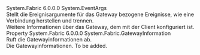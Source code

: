 <Type Name="FabricClient+GatewayInformationEventArgs" FullName="System.Fabric.FabricClient+GatewayInformationEventArgs">
  <TypeSignature Language="C#" Value="public class FabricClient.GatewayInformationEventArgs : EventArgs" />
  <TypeSignature Language="ILAsm" Value=".class nested public auto ansi beforefieldinit FabricClient/GatewayInformationEventArgs extends System.EventArgs" />
  <TypeSignature Language="DocId" Value="T:System.Fabric.FabricClient.GatewayInformationEventArgs" />
  <TypeSignature Language="VB.NET" Value="Public Class FabricClient.GatewayInformationEventArgs&#xA;Inherits EventArgs" />
  <TypeSignature Language="F#" Value="type FabricClient.GatewayInformationEventArgs = class&#xA;    inherit EventArgs" />
  <AssemblyInfo>
    <AssemblyName>System.Fabric</AssemblyName>
    <AssemblyVersion>6.0.0.0</AssemblyVersion>
  </AssemblyInfo>
  <Base>
    <BaseTypeName>System.EventArgs</BaseTypeName>
  </Base>
  <Interfaces />
  <Docs>
    <summary>
      <para>
            Stellt die Ereignisargumente für das Gateway bezogene Ereignisse, wie eine Verbindung herstellen und trennen.
            </para>
    </summary>
    <remarks>
      <para>Weitere Informationen über das Gateway, dem mit der Client konfiguriert ist.</para>
    </remarks>
  </Docs>
  <Members>
    <Member MemberName="GatewayInformation">
      <MemberSignature Language="C#" Value="public System.Fabric.GatewayInformation GatewayInformation { get; }" />
      <MemberSignature Language="ILAsm" Value=".property instance class System.Fabric.GatewayInformation GatewayInformation" />
      <MemberSignature Language="DocId" Value="P:System.Fabric.FabricClient.GatewayInformationEventArgs.GatewayInformation" />
      <MemberSignature Language="VB.NET" Value="Public ReadOnly Property GatewayInformation As GatewayInformation" />
      <MemberSignature Language="F#" Value="member this.GatewayInformation : System.Fabric.GatewayInformation" Usage="System.Fabric.FabricClient.GatewayInformationEventArgs.GatewayInformation" />
      <MemberType>Property</MemberType>
      <AssemblyInfo>
        <AssemblyName>System.Fabric</AssemblyName>
        <AssemblyVersion>6.0.0.0</AssemblyVersion>
      </AssemblyInfo>
      <ReturnValue>
        <ReturnType>System.Fabric.GatewayInformation</ReturnType>
      </ReturnValue>
      <Docs>
        <summary>
          <para>
            Ruft die Gatewayinformationen ab.
            </para>
        </summary>
        <value>
          <para>Die Gatewayinformationen.</para>
        </value>
        <remarks>To be added.</remarks>
      </Docs>
    </Member>
  </Members>
</Type>
